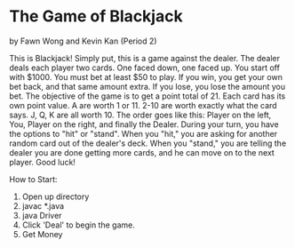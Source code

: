 The Game of Blackjack
=====================
by Fawn Wong and Kevin Kan (Period 2)

This is Blackjack! 
Simply put, this is a game against the dealer. The dealer deals each player two cards. One faced down, one faced up. 
You start off with $1000. You must bet at least $50 to play. 
If you win, you get your own bet back, and that same amount extra. If you lose, you lose the amount you bet. 
The objective of the game is to get a point total of 21. Each card has its own point value. 
A are worth 1 or 11. 
2-10 are worth exactly what the card says.
J, Q, K are all worth 10. 
The order goes like this: Player on the left, You, Player on the right, and finally the Dealer.
During your turn, you have the options to "hit" or "stand". 
When you "hit," you are asking for another random card out of the dealer's deck. 
When you "stand," you are telling the dealer you are done getting more cards, and he can move on to the next player. 
Good luck!

How to Start:
1. Open up directory 
2. javac *.java
3. java Driver
4. Click 'Deal' to begin the game. 
5. Get Money



